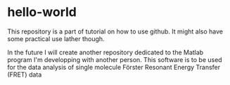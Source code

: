 hello-world
===========

This repository is a part of tutorial on how to use github. It might also have some practical use lather though.

In the future I will create another repository dedicated to the Matlab program I'm developping with another person. This software is to be used for the data analysis of single molecule Förster Resonant Energy Transfer (FRET) data
